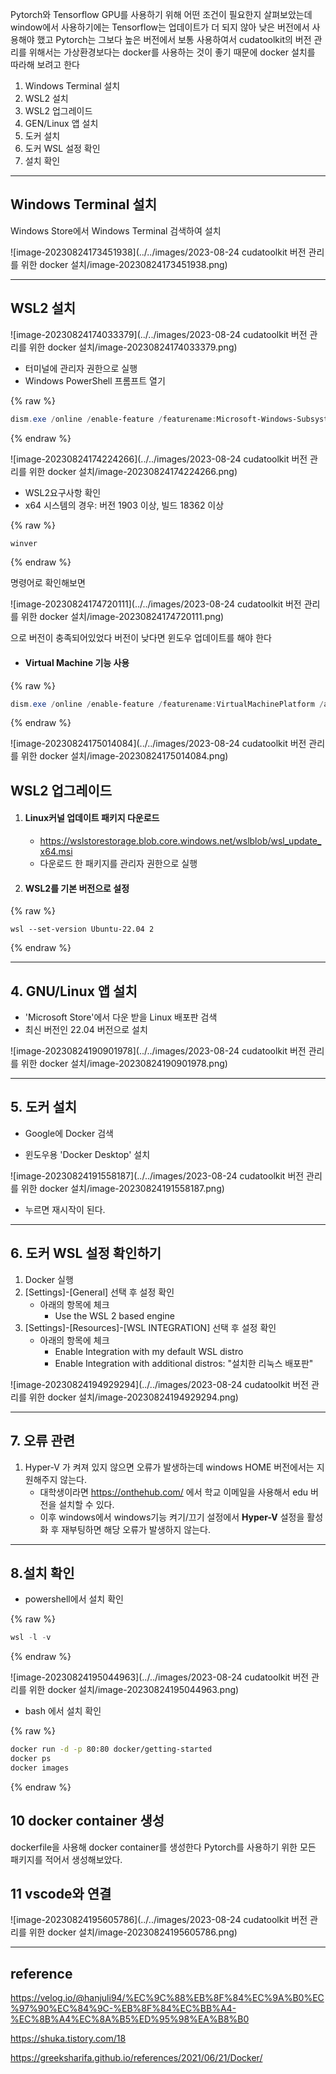 

Pytorch와 Tensorflow GPU를 사용하기 위해 어떤 조건이 필요한지 살펴보았는데 window에서 사용하기에는 Tensorflow는 업데이트가 더 되지 않아 낮은 버전에서 사용해야 했고 Pytorch는 그보다 높은 버전에서 보통 사용하여서 cudatoolkit의 버전 관리를 위해서는 가상환경보다는 docker를 사용하는 것이 좋기 때문에 docker 설치를 따라해 보려고 한다

1. Windows Terminal 설치
2. WSL2 설치
3. WSL2 업그레이드
4. GEN/Linux 앱 설치
5. 도커 설치
6. 도커 WSL 설정 확인
7. 설치 확인



---

## Windows Terminal 설치

Windows Store에서 Windows Terminal 검색하여 설치

![image-20230824173451938](../../images/2023-08-24 cudatoolkit 버전 관리를 위한 docker 설치/image-20230824173451938.png)



---

## WSL2 설치

![image-20230824174033379](../../images/2023-08-24 cudatoolkit 버전 관리를 위한 docker 설치/image-20230824174033379.png)

- 터미널에 관리자 권한으로 실행
- Windows PowerShell 프롬프트 열기

{% raw %}

```powershell
dism.exe /online /enable-feature /featurename:Microsoft-Windows-Subsystem-Linux /all /norestart
```

{% endraw %}

![image-20230824174224266](../../images/2023-08-24 cudatoolkit 버전 관리를 위한 docker 설치/image-20230824174224266.png)

- WSL2요구사항 확인
- x64 시스템의 경우: 버전 1903 이상, 빌드 18362 이상 

{% raw %}

```powershell
winver
```

{% endraw %}

명령어로 확인해보면 

![image-20230824174720111](../../images/2023-08-24 cudatoolkit 버전 관리를 위한 docker 설치/image-20230824174720111.png)

으로 버전이 충족되어있었다 버전이 낮다면 윈도우 업데이트를 해야 한다



- #### Virtual Machine 기능 사용

{% raw %}

```powershell
dism.exe /online /enable-feature /featurename:VirtualMachinePlatform /all /norestart
```

{% endraw %}

![image-20230824175014084](../../images/2023-08-24 cudatoolkit 버전 관리를 위한 docker 설치/image-20230824175014084.png)





## WSL2 업그레이드

1. #### Linux커널 업데이트 패키지 다운로드

   - https://wslstorestorage.blob.core.windows.net/wslblob/wsl_update_x64.msi
   - 다운로드 한 패키지를 관리자 권한으로 실행

2. #### WSL2를 기본 버전으로 설정

{% raw %}

```
wsl --set-version Ubuntu-22.04 2
```

{% endraw %}



---

## 4. GNU/Linux 앱 설치

- 'Microsoft Store'에서 다운 받을 Linux 배포판 검색
- 최신 버전인 22.04 버전으로 설치

![image-20230824190901978](../../images/2023-08-24 cudatoolkit 버전 관리를 위한 docker 설치/image-20230824190901978.png)



---

## 5. 도커 설치

- Google에 Docker 검색

- 윈도우용 'Docker Desktop' 설치

![image-20230824191558187](../../images/2023-08-24 cudatoolkit 버전 관리를 위한 docker 설치/image-20230824191558187.png)

- 누르면 재시작이 된다.




---

## 6. 도커 WSL 설정 확인하기

1) Docker 실행
2) [Settings]-[General] 선택 후 설정 확인
   - 아래의 항목에 체크
     - Use the WSL 2 based engine
3) [Settings]-[Resources]-[WSL INTEGRATION] 선택 후 설정 확인
   - 아래의 항목에 체크
     - Enable Integration with my default WSL distro
     - Enable Integration with additional distros: "설치한 리눅스 배포판"

![image-20230824194929294](../../images/2023-08-24 cudatoolkit 버전 관리를 위한 docker 설치/image-20230824194929294.png)

---

## 7. 오류 관련

1. Hyper-V 가 켜져 있지 않으면 오류가 발생하는데 windows HOME 버전에서는 지원해주지 않는다.
   - 대학생이라면 https://onthehub.com/ 에서 학교 이메일을 사용해서 edu 버전을 설치할 수 있다.
   - 이후 windows에서 windows기능 켜기/끄기 설정에서 **Hyper-V** 설정을 활성화 후 재부팅하면 해당 오류가 발생하지 않는다.



---

## 8.설치 확인 

- powershell에서 설치 확인

{% raw %}

```powershell
wsl -l -v
```

{% endraw %}

![image-20230824195044963](../../images/2023-08-24 cudatoolkit 버전 관리를 위한 docker 설치/image-20230824195044963.png)

- bash 에서 설치 확인

{% raw %}

```bash
docker run -d -p 80:80 docker/getting-started
docker ps
docker images
```

{% endraw %}



## 10 docker container 생성

dockerfile을 사용해 docker container를 생성한다 Pytorch를 사용하기 위한 모든 패키지를 적어서 생성해보았다.





## 11 vscode와 연결

![image-20230824195605786](../../images/2023-08-24 cudatoolkit 버전 관리를 위한 docker 설치/image-20230824195605786.png)

---

## reference

https://velog.io/@hanjuli94/%EC%9C%88%EB%8F%84%EC%9A%B0%EC%97%90%EC%84%9C-%EB%8F%84%EC%BB%A4-%EC%8B%A4%EC%8A%B5%ED%95%98%EA%B8%B0

https://shuka.tistory.com/18

https://greeksharifa.github.io/references/2021/06/21/Docker/
